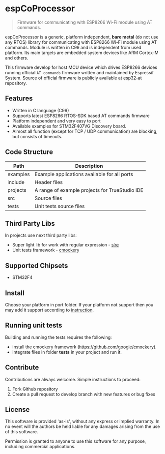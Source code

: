 # espCoProcessor
> Firmware for communicating with ESP8266 Wi-Fi module using AT commands.

espCoProcessor is a generic, platform independent, **bare metal** (do not use any RTOS)
library for communicating with ESP8266 Wi-Fi module using AT commands.
Module is written in C99 and is independent from used platform. Its main targets
are embedded system devices like ARM Cortex-M and others.

This firmware develop for host MCU device which drives ESP8266 devices
running official `AT commands` firmware written and maintained by Espressif System.
Source of official firmware is publicly available at
[esp32-at](https://github.com/espressif/esp-at) repository.


## Features

- Written in C language (C99)
- Supports latest ESP8266 RTOS-SDK based AT commands firmware
- Platform independent and very easy to port
- Available examples for STM32F407VG Discovery board.
- Almost all function (except for TCP / UDP communication) are blocking,
  but consists of timeouts.

## Code Structure
Path				        | Description
--------------------|---------------
examples            | Example applications available for all ports
include             | Header files
projects            | A range of example projects for TrueStudio IDE
src                 | Source files
tests               | Unit tests source files

## Third Party Libs

In projects use next third party libs:

* Super light lib for work with regular expression - [slre](https://github.com/cesanta/slre)
* Unit tests framework - [cmockery](https://github.com/google/cmockery)

## Supported Chipsets

- STM32F4

## Install

Choose your platform in port folder. If your platform not support then you may
add it support according to [instruction](https://github.com/Zamuhrishka/espCoProcessor/tree/develop/src/port/README.md).

## Running unit tests

Building and running the tests requires the following:

* install the cmockery framework (https://github.com/google/cmockery).
* integrate files in folder **tests** in your project and run it.

## Contribute

Contributions are always welcome. Simple instructions to proceed:

1. Fork Github repository
3. Create a pull request to develop branch with new features or bug fixes

## License

This software is provided 'as-is', without any express or implied warranty.
In no event will the authors be held liable for any damages arising from the
use of this software.

Permission is granted to anyone to use this software for any purpose, including
commercial applications.
